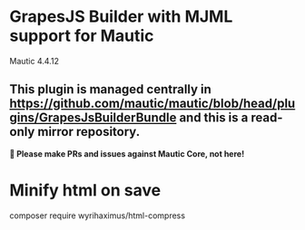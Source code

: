 # GrapesJS Builder with MJML support for Mautic

Mautic 4.4.12

## This plugin is managed centrally in https://github.com/mautic/mautic/blob/head/plugins/GrapesJsBuilderBundle and this is a read-only mirror repository.

**📣 Please make PRs and issues against Mautic Core, not here!**


# Minify html on save

composer require wyrihaximus/html-compress

